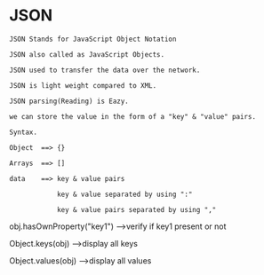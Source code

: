 # JSON

    JSON Stands for JavaScript Object Notation

    JSON also called as JavaScript Objects.

    JSON used to transfer the data over the network.

    JSON is light weight compared to XML.

    JSON parsing(Reading) is Eazy.

    we can store the value in the form of a "key" & "value" pairs.

    Syntax.

    Object  ==> {}

    Arrays  ==> []

    data    ==> key & value pairs

                key & value separated by using ":"

                key & value pairs separated by using ","

obj.hasOwnProperty("key1") -->verify if key1 present or not

Object.keys(obj) -->display all keys

Object.values(obj) -->display all values
